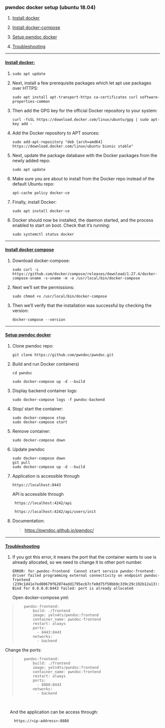 ### pwndoc docker setup (ubuntu 18.04)

1. [Install docker](https://github.com/gh1mau/vapt/blob/main/pwndoc.md#install-docker)

2. [Install docker-compose](https://github.com/gh1mau/vapt/blob/main/pwndoc.md#install-docker-compose)

3. [Setup pwndoc docker](https://github.com/gh1mau/vapt/blob/main/pwndoc.md#setup-pwndoc-docker)

4. [Troubleshooting](https://github.com/gh1mau/vapt/blob/main/pwndoc.md#troubleshooting)

---

#### <u>Install docker:</u>

1. ```
   sudo apt update
   ```

2. Next, install a few prerequisite packages which let apt use packages over HTTPS:
   
   ```
   sudo apt install apt-transport-https ca-certificates curl software-properties-common
   ```

3. Then add the GPG key for the official Docker repository to your system:
   
   ```
   curl -fsSL https://download.docker.com/linux/ubuntu/gpg | sudo apt-key add -
   ```

4. Add the Docker repository to APT sources:
   
   ```
   sudo add-apt-repository "deb [arch=amd64] https://download.docker.com/linux/ubuntu bionic stable"
   ```

5. Next, update the package database with the Docker packages from the newly added repo:
   
   ```
   sudo apt update
   ```

6. Make sure you are about to install from the Docker repo instead of the default Ubuntu repo:
   
   ```
   apt-cache policy docker-ce
   ```

7. Finally, install Docker:
   
   ```
   sudo apt install docker-ce
   ```

8. Docker should now be installed, the daemon started, and the process enabled to start on boot. Check that it’s running:
   
   ```
   sudo systemctl status docker
   ```

---

#### <u>Install docker compose</u>

1. Download docker-compose:
   
   ```
   sudo curl -L https://github.com/docker/compose/releases/download/1.27.4/docker-compose-uname -s-uname -m -o /usr/local/bin/docker-compose
   ```

2. Next we’ll set the permissions:
   
   ```
   sudo chmod +x /usr/local/bin/docker-compose
   ```

3. Then we’ll verify that the installation was successful by checking the version:
   
   ```
   docker-compose --version
   ```

---

#### <u>Setup pwndoc docker</u>

1. Clone pwndoc repo:
   
   ```
   git clone https://github.com/pwndoc/pwndoc.git
   ```

2. Build and run Docker containers)
   
   ```
   cd pwndoc
   
   sudo docker-compose up -d --build
   ```

3. Display backend container logs:
   
   ```
   sudo docker-compose logs -f pwndoc-backend
   ```

4. Stop/ start the container:
   
   ```
   sudo docker-compose stop
   sudo docker-compose start
   ```

5. Remove container:
   
   ```
   sudo docker-compose down
   ```

6. Update pwndoc
   
       sudo docker-compose down
       git pull
       sudo docker-compose up -d --build

7. Application is accessible through 
   
   ```
   https://localhost:8443
   ```
   
   API is accessible through
   
   ```
    https://localhost:4242/api
   ```
   
   ```
    https://localhost:4242/api/users/init
   ```

8. Documentation:
   
   >  https://pwndoc.github.io/pwndoc/

---

#### <u>Troubleshooting</u>

1. If you got this error, it means the port that the container wants to use is already allocated, so we need to change it to other port number.
   
   ```
   ERROR: for pwndoc-frontend  Cannot start service pwndoc-frontend: driver failed programming external connectivity on endpoint pwndoc-frontend (239c1d41e7ed80679f62074add1795ecb7cfe0d75f50bb9c339c29c192b12a13): Bind for 0.0.0.0:8443 failed: port is already allocated
   ```
   
   Open docker-compose.yml:

> ```
>    pwndoc-frontend:
>        build: ./frontend
>        image: yeln4ts/pwndoc:frontend
>        container_name: pwndoc-frontend
>        restart: always
>        ports:
>          - 8443:8443
>        networks:
>          - backend
> ```

 Change the ports: 

> ```
>    pwndoc-frontend:
>        build: ./frontend
>        image: yeln4ts/pwndoc:frontend
>        container_name: pwndoc-frontend
>        restart: always
>        ports:
>          - 8888:8443
>        networks:
>          - backend
> ```

      

    And the application can be access through:

```
    https://<ip-address>:8888
```
